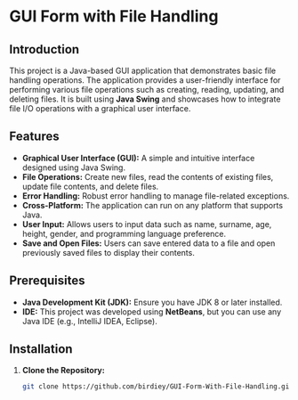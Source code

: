 # GUI Form with File Handling

## Introduction
This project is a Java-based GUI application that demonstrates basic file handling operations. The application provides a user-friendly interface for performing various file operations such as creating, reading, updating, and deleting files. It is built using **Java Swing** and showcases how to integrate file I/O operations with a graphical user interface.

## Features
- **Graphical User Interface (GUI):** A simple and intuitive interface designed using Java Swing.
- **File Operations:** Create new files, read the contents of existing files, update file contents, and delete files.
- **Error Handling:** Robust error handling to manage file-related exceptions.
- **Cross-Platform:** The application can run on any platform that supports Java.
- **User Input:** Allows users to input data such as name, surname, age, height, gender, and programming language preference.
- **Save and Open Files:** Users can save entered data to a file and open previously saved files to display their contents.


## Prerequisites
- **Java Development Kit (JDK):** Ensure you have JDK 8 or later installed.
- **IDE:** This project was developed using **NetBeans**, but you can use any Java IDE (e.g., IntelliJ IDEA, Eclipse).

## Installation
1. **Clone the Repository:**
   ```sh
   git clone https://github.com/birdiey/GUI-Form-With-File-Handling.git

